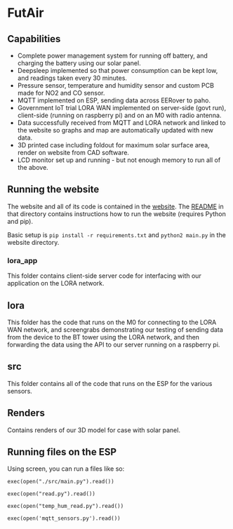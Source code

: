 # FutAir

## Capabilities
* Complete power management system for running off battery, and charging the battery using our solar panel.
* Deepsleep implemented so that power consumption can be kept low, and readings taken every 30 minutes.
* Pressure sensor, temperature and humidity sensor and custom PCB made for NO2 and CO sensor.
* MQTT implemented on ESP, sending data across EERover to paho.
* Government IoT trial LORA WAN implemented on server-side (govt run), client-side (running on raspberry pi) and on an M0 with radio antenna.
* Data successfully received from MQTT and LORA network and linked to the website so graphs and map are automatically updated with new data.
* 3D printed case including foldout for maximum solar surface area, render on website from CAD software.
* LCD monitor set up and running - but not enough memory to run all of the above.

## Running the website
The website and all of its code is contained in the [website](website). The [README](website/README.md) in that directory contains instructions how to run the website (requires Python and pip).

Basic setup is `pip install -r requirements.txt` and `python2 main.py` in the website directory.

### lora_app

This folder contains client-side server code for interfacing with our application on the LORA network.

## lora

This folder has the code that runs on the M0 for connecting to the LORA WAN network, and screengrabs demonstrating our testing of sending data from the device to the BT tower using the LORA network, and then forwarding the data using the API to our server running on a raspberry pi.

## src

This folder contains all of the code that runs on the ESP for the various sensors.

## Renders

Contains renders of our 3D model for case with solar panel.

## Running files on the ESP

Using screen, you can run a files like so:

`exec(open("./src/main.py").read())`

`exec(open("read.py").read())`

`exec(open("temp_hum_read.py").read())`

`exec(open('mqtt_sensors.py').read())`
